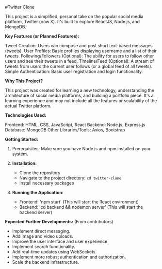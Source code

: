 #Twitter Clone

This project is a simplified, personal take on the popular social media platform, Twitter (now X). It's built to explore ReactJS, Node.js, and MongoDB.

**Key Features (or Planned Features):**

Tweet Creation: Users can compose and post short text-based messages (tweets).
User Profiles: Basic profiles displaying username and a list of their tweets.
Following/Followers (Optional): The ability for users to follow other users and see their tweets in a feed.
Timeline/Feed (Optional): A stream of tweets from users the current user follows (or a global feed of all tweets).
Simple Authentication: Basic user registration and login functionality.

**Why This Project?**

This project was created for learning a new technology, understanding the architecture of social media platforms, and building a portfolio piece. It's a learning experience and may not include all the features or scalability of the actual Twitter platform.

**Technologies Used:**

Frontend: HTML, CSS, JavaScript, React
Backend: Node.js, Express.js
Database: MongoDB
Other Libraries/Tools: Axios, Bootstrap

**Getting Started:**

1.  Prerequisites: Make sure you have Node.js and npm installed on your system.

2.  **Installation:**
    * Clone the repository
    * Navigate to the project directory: `cd twitter-clone`
    * Install necessary packages
3.  **Running the Application:**    
    * Frontend: 'npm start' (This will start the React environment)
    * Backend: 'cd backend && nodemon server' (This will start the backend server)
  

**Expected Further Developments:** (From contributors)

* Implement direct messaging.
* Add image and video uploads.
* Improve the user interface and user experience.
* Implement search functionality.
* Add real-time updates using WebSockets.
* Implement more robust authentication and authorization.
* Scale the backend infrastructure.
